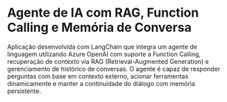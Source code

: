 # Agente de IA com RAG, Function Calling e Memória de Conversa
Aplicação desenvolvida com LangChain que integra um agente de linguagem utilizando Azure OpenAI com suporte a Function Calling, recuperação de contexto via RAG (Retrieval-Augmented Generation) e gerenciamento de histórico de conversas. O agente é capaz de responder perguntas com base em contexto externo, acionar ferramentas dinamicamente e manter a continuidade do diálogo com memória persistente.